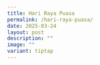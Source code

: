 ```yaml
---
title: Hari Raya Puasa
permalink: /hari-raya-puasa/
date: 2025-03-24
layout: post
description: ""
image: ""
variant: tiptap
---
```

